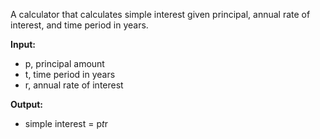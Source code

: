 A calculator that calculates simple interest given principal, annual rate of interest, and time period in years.

**Input:**
- p, principal amount
- t, time period in years
- r, annual rate of interest

**Output:**
- simple interest = p*t*r
